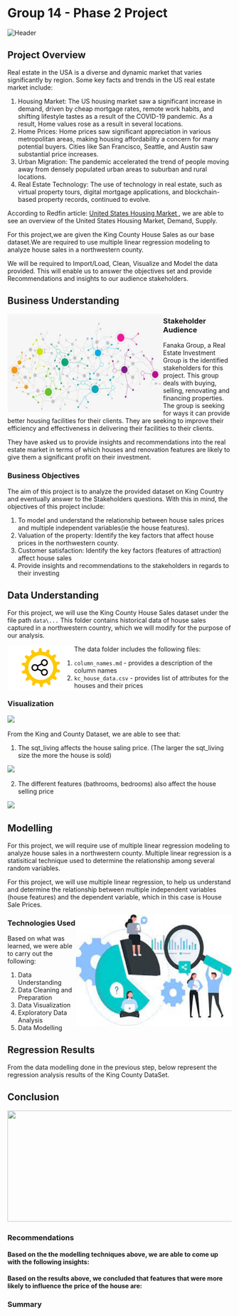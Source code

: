 # Group 14 - Phase 2 Project

<!-- ![Real_Estate](https://media.giphy.com/media/e8ik35i8LaO3BqRwY6/giphy.gif) -->
<img src="https://media.giphy.com/media/e8ik35i8LaO3BqRwY6/giphy.gif" width="700px" height="280px" alt="Header" />

## Project Overview
Real estate in the USA is a diverse and dynamic market that varies significantly by region. Some key facts and trends in the US real estate market include:
1. Housing Market: The US housing market saw a significant increase in demand, driven by cheap mortgage rates, remote work habits, and shifting lifestyle tastes as a result of the COVID-19 pandemic. As a result, Home values rose as a result in several locations.
2. Home Prices: Home prices saw significant appreciation in various metropolitan areas, making housing affordability a concern for many potential buyers. Cities like San Francisco, Seattle, and Austin saw substantial price increases.
3. Urban Migration: The pandemic accelerated the trend of people moving away from densely populated urban areas to suburban and rural locations. 
4. Real Estate Technology: The use of technology in real estate, such as virtual property tours, digital mortgage applications, and blockchain-based property records, continued to evolve.

According to Redfin article: <a href="https://www.redfin.com/us-housing-market" target="blank">United States Housing Market </a>, we are able to see an overview of the United States Housing Market, Demand, Supply.

For this project,we are given the King County House Sales as our base dataset.We are required to use multiple linear regression modeling to analyze house sales in a northwestern county. 

We will be required to Import/Load, Clean, Visualize and Model the data provided. This will enable us to answer the objectives set and provide Recommendations and insights to our audience stakeholders.

## Business Understanding
<img src="image1.jpeg" align="left" width="350px" height="220px" alt="Idea" />

### Stakeholder Audience
Fanaka Group, a Real Estate Investment Group is the identified stakeholders for this project. This group deals with buying, selling, renovating and financing properties.
The group is seeking for ways it can provide better housing facilities for their clients. They are seeking to improve their efficiency and effectiveness in delivering their facilities to their clients.

They have asked us to provide insights and recommendations into the real estate market in terms of which houses and renovation features are likely to give them a significant profit on their investment. 


### Business Objectives
The aim of this project is to analyze the provided dataset on King Country and eventually answer to the Stakeholders questions.
With this in mind, the objectives of this project include:
1. To model and understand the relationship between house sales prices and multiple independent variables(ie the house features).
2. Valuation of the property: 
Identify the key factors that affect house prices in the northwestern county.
3. Customer satisfaction: 
Identify the key factors (features of attraction) affect house sales
4. Provide insights and recommendations to the stakeholders in regards to their investing

## Data Understanding
For this project, we will use the King County House Sales dataset under the file path `data\...` This folder contains historical data of house sales captured in a northwestern country, which we will modify for the purpose of our analysis.

<img src="image2.png" align="left" width="150px" height="100px" alt="Method" />

The data folder includes the following files:
1. `column_names.md` - provides a description of the column names
2. `kc_house_data.csv` - provides list of attributes for the houses and their prices


### Visualization

<div class='tableauPlaceholder' id='viz1694383919591' style='position: relative'><noscript><a href='#'><img alt=' ' src='https:&#47;&#47;public.tableau.com&#47;static&#47;images&#47;Ho&#47;HousingSales_16943410889020&#47;ZIPCODE&#47;1_rss.png' style='border: none' /></a></noscript><object class='tableauViz'  style='display:none;'><param name='host_url' value='https%3A%2F%2Fpublic.tableau.com%2F' /> <param name='embed_code_version' value='3' /> <param name='path' value='views&#47;HousingSales_16943410889020&#47;ZIPCODE?:language=en-US&amp;:embed=true&amp;publish=yes' /> <param name='toolbar' value='yes' /><param name='static_image' value='https:&#47;&#47;public.tableau.com&#47;static&#47;images&#47;Ho&#47;HousingSales_16943410889020&#47;ZIPCODE&#47;1.png' /> <param name='animate_transition' value='yes' /><param name='display_static_image' value='yes' /><param name='display_spinner' value='yes' /><param name='display_overlay' value='yes' /><param name='display_count' value='yes' /><param name='language' value='en-US' /><param name='filter' value='publish=yes' /></object></div> 

From the King and County Dataset, we are able to see that: 
1. The sqt_living affects the house saling price. (The larger the sqt_living size the more the house is sold)

<div class='tableauPlaceholder' id='viz1694341669294' style='position: relative'><noscript><a href='#'><img alt=' ' src='https:&#47;&#47;public.tableau.com&#47;static&#47;images&#47;Ho&#47;HousingSales_16943410889020&#47;Sqft_livingVsPrice&#47;1_rss.png' style='border: none' /></a></noscript><object class='tableauViz'  style='display:none;'><param name='host_url' value='https%3A%2F%2Fpublic.tableau.com%2F' /> <param name='embed_code_version' value='3' /> <param name='site_root' value='' /><param name='name' value='HousingSales_16943410889020&#47;Sqft_livingVsPrice' /><param name='tabs' value='yes' /><param name='toolbar' value='yes' /><param name='static_image' value='https:&#47;&#47;public.tableau.com&#47;static&#47;images&#47;Ho&#47;HousingSales_16943410889020&#47;Sqft_livingVsPrice&#47;1.png' /> <param name='animate_transition' value='yes' /><param name='display_static_image' value='yes' /><param name='display_spinner' value='yes' /><param name='display_overlay' value='yes' /><param name='display_count' value='yes' /><param name='language' value='en-US' /></object></div>            

2. The different features (bathrooms, bedrooms) also affect the house selling price
<div class='tableauPlaceholder' id='viz1694341984205' style='position: relative'><noscript><a href='#'><img alt=' ' src='https:&#47;&#47;public.tableau.com&#47;static&#47;images&#47;Ho&#47;HousingSales_16943410889020&#47;FeaturesVsPrice&#47;1_rss.png' style='border: none' /></a></noscript><object class='tableauViz'  style='display:none;'><param name='host_url' value='https%3A%2F%2Fpublic.tableau.com%2F' /> <param name='embed_code_version' value='3' /> <param name='site_root' value='' /><param name='name' value='HousingSales_16943410889020&#47;FeaturesVsPrice' /><param name='tabs' value='yes' /><param name='toolbar' value='yes' /><param name='static_image' value='https:&#47;&#47;public.tableau.com&#47;static&#47;images&#47;Ho&#47;HousingSales_16943410889020&#47;FeaturesVsPrice&#47;1.png' /> <param name='animate_transition' value='yes' /><param name='display_static_image' value='yes' /><param name='display_spinner' value='yes' /><param name='display_overlay' value='yes' /><param name='display_count' value='yes' /><param name='language' value='en-US' /></object></div>        

## Modelling
For this project, we will require use of multiple linear regression modeling to analyze house sales in a northwestern county. Multiple linear regression is a statisitical technique used to determine the relationship among several random variables. 

For this project, we will use multiple linear regression, to help us understand and determine the relationship between multiple independent variables (house features) and the dependent variable, which in this case is House Sale Prices.

<img src="image.jpeg" align="right" width="350px" height="250px" alt="Method" />

### Technologies Used
Based on what was learned, we were able to carry out the following:
1. Data Understanding
2. Data Cleaning and Preparation
3. Data Visualization
4. Exploratory Data Analysis
5. Data Modelling



## Regression Results
From the data modelling done in the previous step, below represent the regression analysis results of the King County DataSet.

## Conclusion
<img src="https://media.giphy.com/media/UqqVRaP8y4uo1GNxbN/giphy.gif" width="720px" height="250px">

### Recommendations
#### Based on the the modelling techniques above, we are able to come up with the following insights:


#### Based on the results above, we concluded that features that were more likely to influence the price of the house are: 

### Summary